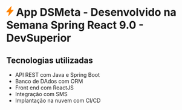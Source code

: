 # ![DevSuperior logo](https://raw.githubusercontent.com/devsuperior/bds-assets/main/ds/devsuperior-logo-small.png) App DSMeta - Desenvolvido na Semana Spring React 9.0 - DevSuperior

>
## Tecnologias utilizadas

- API REST com Java e Spring Boot
- Banco de DAdos com ORM
- Front end com ReactJS
- Integração com SMS
- Implantação na nuvem com CI/CD
